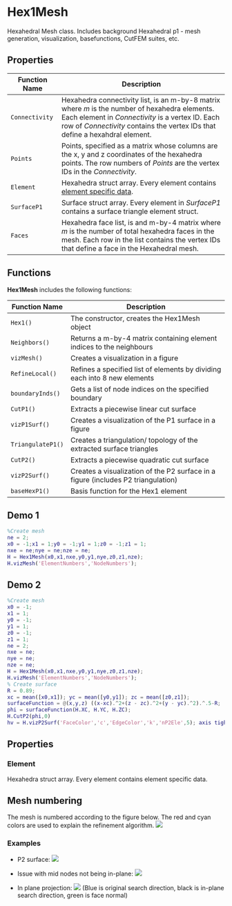# Hex1Mesh
Hexahedral Mesh class. Includes background Hexahedral p1 - mesh generation, visualization, basefunctions, CutFEM suites, etc.

## Properties
| Function Name   | Description |
|-----------------|-------------|
| `Connectivity`  | Hexahedra connectivity list, is an m-by-8 matrix where *m* is the number of hexahedra elements. Each element in *Connectivity* is a vertex ID. Each row of *Connectivity* contains the vertex IDs that define a hexahdral element.  |
| `Points`        | Points, specified as a matrix whose columns are the x, y and z coordinates of the hexahedra points. The row numbers of *Points* are the vertex IDs in the *Connectivity*.|
| `Element`      | Hexahedra struct array. Every element contains  [element specific data](#Element).
| `SurfaceP1`    | Surface struct array. Every element in *SurfaceP1* contains a surface triangle element struct.|
| `Faces`        | Hexahedra face list, is and m-by-4 matrix where *m* is the number of total hexahedra faces in the mesh. Each row in the list contains the vertex IDs that define a face in the Hexahedral mesh. |


## Functions
**Hex1Mesh** includes the following functions:

| Function Name   | Description |
|-----------------|-------------|
| `Hex1()`        | The constructor, creates the Hex1Mesh object |
| `Neighbors()`   | Returns a m-by-4 matrix containing element indices to the neighbours |
| `vizMesh()`     | Creates a visualization in a figure |
| `RefineLocal()` | Refines a specified list of elements by dividing each into 8 new elements |
| `boundaryInds()`| Gets a list of node indices on the specified boundary
| `CutP1()`       | Extracts a piecewise linear cut surface
| `vizP1Surf()`   | Creates a visualization of the P1 surface in a figure
| `TriangulateP1()`| Creates a triangulation/ topology of the extracted surface triangles
| `CutP2()`       | Extracts a piecewise quadratic cut surface
| `vizP2Surf()`   | Creates a visualization of the P2 surface in a figure (includes P2 triangulation)
| `baseHexP1()`   | Basis function for the Hex1 element

## Demo 1
```matlab
%Create mesh
ne = 2;
x0 = -1;x1 = 1;y0 = -1;y1 = 1;z0 = -1;z1 = 1;
nxe = ne;nye = ne;nze = ne;
H = Hex1Mesh(x0,x1,nxe,y0,y1,nye,z0,z1,nze);
H.vizMesh('ElementNumbers','NodeNumbers');
```

## Demo 2
```matlab
%Create mesh
x0 = -1;
x1 = 1;
y0 = -1;
y1 = 1;
z0 = -1;
z1 = 1;
ne = 2;
nxe = ne;
nye = ne;
nze = ne;
H = Hex1Mesh(x0,x1,nxe,y0,y1,nye,z0,z1,nze);
H.vizMesh('ElementNumbers','NodeNumbers');
% Create surface
R = 0.89;
xc = mean([x0,x1]); yc = mean([y0,y1]); zc = mean([z0,z1]);
surfaceFunction = @(x,y,z) ((x-xc).^2+(z - zc).^2+(y - yc).^2).^.5-R;
phi = surfaceFunction(H.XC, H.YC, H.ZC);
H.CutP2(phi,0)
hv = H.vizP2Surf('FaceColor','c','EdgeColor','k','nP2Ele',5); axis tight
```
## Properties

### Element
Hexahedra struct array. Every element contains element specific data.

## Mesh numbering
The mesh is numbered according to the figure below. The red and cyan colors are used to explain the refinement algorithm.
![](http://www.mirzacenanovic.com/wp-content/uploads/2015/01/2015-01-09-14_50_26-Figure-1_-Hex1Mesh.png)

### Examples
- P2 surface:
![](https://raw.githubusercontent.com/cenmir/Hex1Mesh/master/Hex1Mesh/Examples/P2.png)

- Issue with mid nodes not being in-plane:
![](https://raw.githubusercontent.com/cenmir/Hex1Mesh/master/Hex1Mesh/Examples/noInPlaneSearch.png)

- In plane projection:
![](https://raw.githubusercontent.com/cenmir/Hex1Mesh/master/Hex1Mesh/Examples/Tangential%20Projection.png)
(Blue is original search direction, black is in-plane search direction, green is face normal)